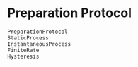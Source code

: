 # Preparation Protocol

```@docs
PreparationProtocol
StaticProcess
InstantaneousProcess
FiniteRate
Hysteresis
```
